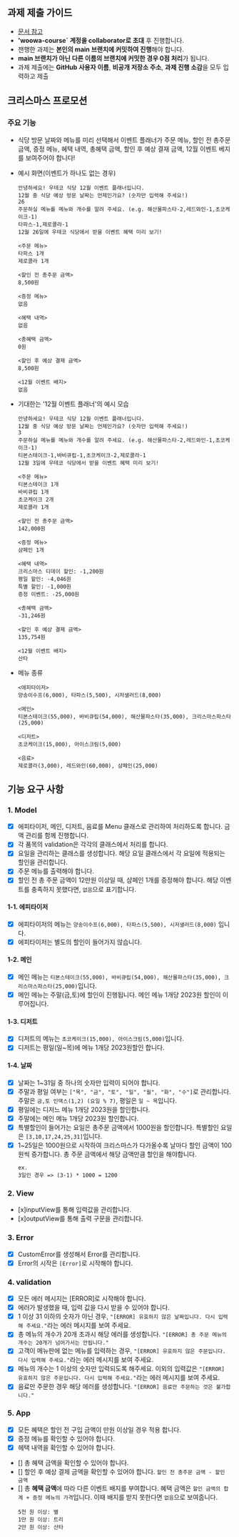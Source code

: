 ## 과제 제출 가이드 
- [문서 참고](https://docs.google.com/document/d/1cmg0VpPkuvdaetxwp4hnyyFC_G-1f2Gr8nIDYIWcKC8/preview)
- **'woowa-course` 계정을 collaborator로 초대** 후 진행합니다.
- 잰행한 과제는 **본인의 main 브랜치에 커밋하여 진행**해야 합니다. 
-  **main 브랜치가 아닌 다른 이름의 브랜치에 커밋한 경우 0점 처리**가 됩니다. 
- 과제 제출에는 **GitHub 사용자 이름**, **비공개 저장소 주소**, **과제 진행 소감**을 모두 입력하고 제출

## 크리스마스 프로모션
### 주요 기능 
- 식당 방문 날짜와 메뉴를 미리 선택해서 이벤트 플래너가 주문 메뉴, 할인 전 총주문 금액, 증정 메뉴, 혜택 내역, 총혜택 금액, 할인 후 예상 결재 금액, 12월 이벤트 베지를 보여주어야 합니다!

- 예시 화면(이벤트가 하나도 없는 경우)
    ```
    안녕하세요! 우테코 식당 12월 이벤트 플래너입니다.
    12월 중 식당 예상 방문 날짜는 언제인가요? (숫자만 입력해 주세요!)
    26 
    주문하실 메뉴를 메뉴와 개수를 알려 주세요. (e.g. 해산물파스타-2,레드와인-1,초코케이크-1)
    타파스-1,제로콜라-1 
    12월 26일에 우테코 식당에서 받을 이벤트 혜택 미리 보기!
    
    <주문 메뉴>
    타파스 1개
    제로콜라 1개

    <할인 전 총주문 금액>
    8,500원
    
    <증정 메뉴>
    없음
    
    <혜택 내역>
    없음
    
    <총혜택 금액>
    0원
    
    <할인 후 예상 결제 금액>
    8,500원
    
    <12월 이벤트 배지>
    없음
    ```

- 기대한는 '12월 이벤트 플래너'의 예시 모습
    ```
    안녕하세요! 우테코 식당 12월 이벤트 플래너입니다.
    12월 중 식당 예상 방문 날짜는 언제인가요? (숫자만 입력해 주세요!)
    3
    주문하실 메뉴를 메뉴와 개수를 알려 주세요. (e.g. 해산물파스타-2,레드와인-1,초코케이크-1)
    티본스테이크-1,바비큐립-1,초코케이크-2,제로콜라-1
    12월 3일에 우테코 식당에서 받을 이벤트 혜택 미리 보기!
    
    <주문 메뉴>
    티본스테이크 1개
    바비큐립 1개
    초코케이크 2개
    제로콜라 1개
    
    <할인 전 총주문 금액>
    142,000원
    
    <증정 메뉴>
    샴페인 1개
    
    <혜택 내역>
    크리스마스 디데이 할인: -1,200원
    평일 할인: -4,046원
    특별 할인: -1,000원
    증정 이벤트: -25,000원
    
    <총혜택 금액>
    -31,246원
    
    <할인 후 예상 결제 금액>
    135,754원
    
    <12월 이벤트 배지>
    산타
    ```

- 메뉴 종류
    ```
    <애피타이저>
    양송이수프(6,000), 타파스(5,500), 시저샐러드(8,000)

    <메인>
    티본스테이크(55,000), 바비큐립(54,000), 해산물파스타(35,000), 크리스마스파스타(25,000)

    <디저트>
    초코케이크(15,000), 아이스크림(5,000)

    <음료>
    제로콜라(3,000), 레드와인(60,000), 샴페인(25,000)
    ```

## 기능 요구 사항 

### 1. Model
- [x] 에피타이저, 메인, 디저트, 음료를 Menu 클래스로 관리하여 처리하도록 합니다. 금액 관리를 함께 진행합니다. 
- [X] 각 품목의 validation은 각각의 클래스에서 처리를 합니다. 
- [x] 요일을 관리하는 클래스를 생성합니다. 해당 요일 클래스에서 각 요일에 적용되는 할인을 관리합니다.
- [x] 주문 메뉴를 출력해야 합니다.
- [x] 할인 전 총 주문 금액이 12만원 이상일 때, 샴페인 1개를 증정해야 합니다. 해당 이벤트를 충족하지 못했다면, `없음`으로 표기합니다. 

#### 1-1. 에피타이저
- [x] 에피타이저의 메뉴는 `양송이수프(6,000), 타파스(5,500), 시저샐러드(8,000)` 입니다. 
- [x] 에피타이저는 별도의 할인이 들어가지 않습니다. 

#### 1-2. 메인 
- [x] 메인 메뉴는 `티본스테이크(55,000), 바비큐립(54,000), 해산물파스타(35,000), 크리스마스파스타(25,000)`입니다.
- [x] 메인 메뉴는 주말(금,토)에 할인이 진행됩니다. 메인 메뉴 1개당 2023원 할인이 이루어집니다.

#### 1-3. 디저트
- [x] 디저트의 메뉴는 `초코케이크(15,000), 아이스크림(5,000)`입니다. 
- [x] 디저트는 평일(일~목)에 메뉴 1개당 2023원할인 합니다. 

#### 1-4. 날짜
- [x] 날짜는 1~31일 중 하나의 숫자만 입력이 되어야 합니다. 
- [x] 주말과 평일 여부는 `["목", "금", "토", "일", "월", "화", "수"]`로 관리합니다. 
주말은 `금,토 인덱스(1,2) (요일 % 7)`, 평일은 `일 ~ 목`입니다.
- [x] 평일에는 디저느 메뉴 1개당 2023원을 할인합니다. 
- [x] 주말에는 메인 메뉴 1개당 2023원 할인합니다.
- [x] 특별할인이 들어가는 요일은 총주문 금액에서 1000원을 할인합니다.
특별할인 요일은 `[3,10,17,24,25,31]`입니다. 
- [x] 1~25일은 1000원으로 시작하여 크리스마스가 다가올수록 날마다 할인 금액이 100원씩 증가합니다. 총 주문 금액에서 해당 금액만큼 할인을 해야합니다. 
    ```
    ex.
    3일인 경우 => (3-1) * 1000 = 1200
    ```

### 2. View
- [x]inputView를 통해 입력값을 관리합니다. 
- [x]outputView를 통해 출력 구문을 관리합니다. 

### 3. Error
- [x] CustomError를 생성해서 Error를 관리합니다. 
- [x] Error의 시작은 `[Error]`로 시작해야 합니다.

### 4. validation 
- [x] 모든 에러 메시지는 [ERROR]로 시작해야 합니다.
- [x] 에러가 발생했을 때, 입력 값을 다시 받을 수 있어야 합니다. 
- [x] 1 이상 31 이하의 숫자가 아닌 경우, `"[ERROR] 유효하지 않은 날짜입니다. 다시 입력해 주세요."`라는 에러 메시지를 보여 주세요.
- [x] 총 메뉴의 개수가 20개 초과시 해당 에러를 생성합니다. `"[ERROR] 총 주문 메뉴의 개수는 20개가 넘어가서는 안됩니다."`
- [x] 고객이 메뉴판에 없는 메뉴를 입력하는 경우, `"[ERROR] 유효하지 않은 주문입니다. 다시 입력해 주세요."`라는 에러 메시지를 보여 주세요.
- [x] 메뉴의 개수는 1 이상의 숫자만 입력되도록 해주세요. 이외의 입력값은 `"[ERROR] 유효하지 않은 주문입니다. 다시 입력해 주세요."`라는 에러 메시지를 보여 주세요.
- [x] 음료만 주문한 경우 해당 에러를 생성합니다. `"[ERROR] 음료만 주문하는 것은 불가합니다."`

### 5. App
- [x] 모든 혜택은 할인 전 구입 금액이 만원 이상일 경우 적용 합니다.
- [x] 증정 메뉴를 확인할 수 있어야 합니다.
- [x] 헤택 내역을 확인할 수 있어야 합니다. 
- [] 총 혜택 금액을 확인할 수 있어야 합니다. 
- [] 할인 후 예상 결제 금액을 확인할 수 있어야 합니다.  `할인 전 총주문 금액 - 할인 금액`
- [] 총 **혜택 금액**에 따라 다른 이벤트 배지를 부여합니다. 혜택 금액은 `할인 금액의 합계 + 증정 메뉴의 가격`입니다. 이때 배지를 받지 못한다면 `없음`으로 보여줍니다.
    ```
    5천 원 이상: 별
    1만 원 이상: 트리
    2만 원 이상: 산타
    ```
